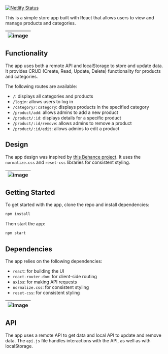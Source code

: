 [![Netlify Status](https://api.netlify.com/api/v1/badges/b43fc3d8-6b6a-466c-a69a-b0175d64e74f/deploy-status)](https://app.netlify.com/sites/mbukh-mini-crud-shop/deploys)

This is a simple store app built with React that allows users to view and manage products and categories.

| ![image](./docs/screen1.jpg) |
| :--------------------------: |

## Functionality

The app uses both a remote API and localStorage to store and update data. It provides CRUD (Create, Read, Update, Delete) functionality for products and categories.

The following routes are available:

-   `/`: displays all categories and products
-   `/login`: allows users to log in
-   `/category/:category`: displays products in the specified category
-   `/product/add`: allows admins to add a new product
-   `/product/:id`: displays details for a specific product
-   `/product/:id/remove`: allows admins to remove a product
-   `/product/:id/edit`: allows admins to edit a product

## Design

The app design was inspired by [this Behance project](https://www.behance.net/gallery/92212755/Livero-Minimalistic-design-for-online-furniture-store?tracking_source=search_projects%7Cminimalistic+online+shop). It uses the `normalize.css` and `reset-css` libraries for consistent styling.

| ![image](./docs/screen2.jpg) |
| :--------------------------: |

## Getting Started

To get started with the app, clone the repo and install dependencies:

```sh
npm install
```

Then start the app:

```sh
npm start
```

## Dependencies

The app relies on the following dependencies:

-   `react`: for building the UI
-   `react-router-dom`: for client-side routing
-   `axios`: for making API requests
-   `normalize.css`: for consistent styling
-   `reset-css`: for consistent styling

| ![image](./docs/screen3.jpg) |
| :--------------------------: |

## API

The app uses a remote API to get data and local API to update and remove data. The `api.js` file handles interactions with the API, as well as with localStorage.
